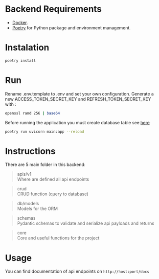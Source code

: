 # Backend Requirements
* [Docker](https://www.docker.com/).
* [Poetry](https://python-poetry.org/) for Python package and environment management.

# Instalation
```bash
poetry install
```

# Run
Rename .env.template to .env and set your own configuration.
Generate a new ACCESS_TOKEN_SECRET_KEY and REFRESH_TOKEN_SECRET_KEY with : 
```bash
openssl rand 256 | base64
```

Before running the application you must create database table see [here](./migrations/README.md)
```bash
poetry run uvicorn main:app --reload
```

# Instructions

There are 5 main folder in this backend:
> apis/v1  
Where are defined all api endpoints

> crud  
CRUD function (query to database)

> db/models  
Models for the ORM

> schemas  
Pydantic schemas to validate and serialize api payloads and returns

> core  
Core and useful functions for the project


# Usage 
You can find documentation of api endpoints on `http://host:port/docs`